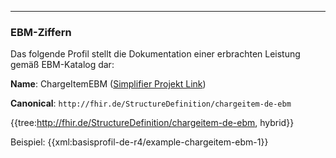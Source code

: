 ----
### EBM-Ziffern

Das folgende Profil stellt die Dokumentation einer erbrachten Leistung gemäß EBM-Katalog dar:

**Name**: ChargeItemEBM ([Simplifier Projekt Link](https://simplifier.net/resolve?canonical=http://fhir.de/StructureDefinition/chargeitem-de-ebm&scope=de.basisprofil.r4@1.4.0))

**Canonical**: `http://fhir.de/StructureDefinition/chargeitem-de-ebm`

{{tree:http://fhir.de/StructureDefinition/chargeitem-de-ebm, hybrid}}

Beispiel:
{{xml:basisprofil-de-r4/example-chargeitem-ebm-1}}
